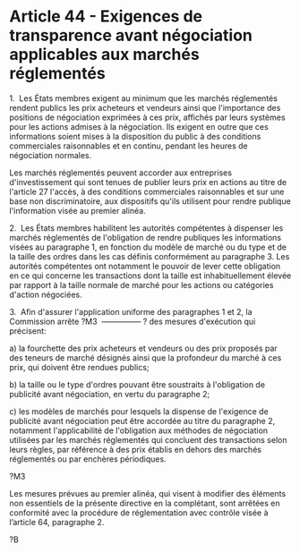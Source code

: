 # Article 44 - Exigences de transparence avant négociation applicables aux marchés réglementés


1.  Les États membres exigent au minimum que les marchés réglementés rendent publics les prix acheteurs et vendeurs ainsi que l'importance des positions de négociation exprimées à ces prix, affichés par leurs systèmes pour les actions admises à la négociation. Ils exigent en outre que ces informations soient mises à la disposition du public à des conditions commerciales raisonnables et en continu, pendant les heures de négociation normales.

Les marchés réglementés peuvent accorder aux entreprises d'investissement qui sont tenues de publier leurs prix en actions au titre de l'article 27 l'accès, à des conditions commerciales raisonnables et sur une base non discriminatoire, aux dispositifs qu'ils utilisent pour rendre publique l'information visée au premier alinéa.

2.  Les États membres habilitent les autorités compétentes à dispenser les marchés réglementés de l'obligation de rendre publiques les informations visées au paragraphe 1, en fonction du modèle de marché ou du type et de la taille des ordres dans les cas définis conformément au paragraphe 3. Les autorités compétentes ont notamment le pouvoir de lever cette obligation en ce qui concerne les transactions dont la taille est inhabituellement élevée par rapport à la taille normale de marché pour les actions ou catégories d'action négociées.

3.  Afin d'assurer l'application uniforme des paragraphes 1 et 2, la Commission arrête ?M3  ————— ? des mesures d'exécution qui précisent:

a) la fourchette des prix acheteurs et vendeurs ou des prix proposés par des teneurs de marché désignés ainsi que la profondeur du marché à ces prix, qui doivent être rendues publics;

b) la taille ou le type d'ordres pouvant être soustraits à l'obligation de publicité avant négociation, en vertu du paragraphe 2;

c) les modèles de marchés pour lesquels la dispense de l'exigence de publicité avant négociation peut être accordée au titre du paragraphe 2, notamment l'applicabilité de l'obligation aux méthodes de négociation utilisées par les marchés réglementés qui concluent des transactions selon leurs règles, par référence à des prix établis en dehors des marchés réglementés ou par enchères périodiques.

?M3

Les mesures prévues au premier alinéa, qui visent à modifier des éléments non essentiels de la présente directive en la complétant, sont arrêtées en conformité avec la procédure de réglementation avec contrôle visée à l’article 64, paragraphe 2.

?B
